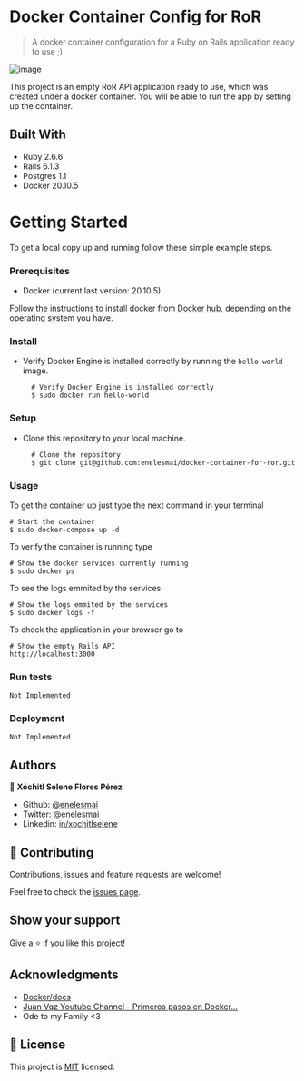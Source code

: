 # Docker Container Config for RoR

> A docker container configuration for a Ruby on Rails application ready to use ;)

![image](https://user-images.githubusercontent.com/5160907/110696898-43b40d80-81b1-11eb-9d15-049e6470bd28.png)

This project is an empty RoR API application ready to use, which was created under a docker container. You will be able to run the app by setting up the container.

## Built With

- Ruby 2.6.6
- Rails 6.1.3
- Postgres 1.1
- Docker 20.10.5

# Getting Started

To get a local copy up and running follow these simple example steps.

### Prerequisites
- Docker (current last version: 20.10.5)

Follow the instructions to install docker from [Docker hub](https://docs.docker.com/get-docker/), depending on the operating system you have.

### Install

- Verify Docker Engine is installed correctly by running the `hello-world` image.

        # Verify Docker Engine is installed correctly
        $ sudo docker run hello-world

### Setup
- Clone this repository to your local machine.

        # Clone the repository
        $ git clone git@github.com:enelesmai/docker-container-for-ror.git

### Usage
To get the container up just type the next command in your terminal

    # Start the container
    $ sudo docker-compose up -d

To verify the container is running type
    
    # Show the docker services currently running 
    $ sudo docker ps

To see the logs emmited by the services

    # Show the logs emmited by the services
    $ sudo docker logs -f

To check the application in your browser go to

    # Show the empty Rails API
    http://localhost:3000

### Run tests
    Not Implemented

### Deployment
    Not Implemented



## Authors

👤 **Xóchitl Selene Flores Pérez**

- Github: [@enelesmai](https://github.com/enelesmai)
- Twitter: [@enelesmai](https://twitter.com/enelesmai)
- Linkedin: [in/xochitlselene](https://linkedin.com/in/xochitlselene)


## 🤝 Contributing

Contributions, issues and feature requests are welcome!

Feel free to check the [issues page](issues/).

## Show your support

Give a ⭐️ if you like this project!

## Acknowledgments

- [Docker/docs](https://docs.docker.com/)
- [Juan Vqz Youtube Channel - Primeros pasos en Docker...](https://www.youtube.com/channel/UC9bsDBNvCZEEjrjFdFLtIYA)
- Ode to my Family <3

## 📝 License

This project is [MIT](lic.url) licensed.
